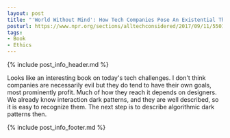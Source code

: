 ```yaml
---
layout: post
title: "'World Without Mind': How Tech Companies Pose An Existential Threat"
posturl: https://www.npr.org/sections/alltechconsidered/2017/09/11/550177421/world-without-mind-how-tech-companies-pose-an-existential-threat
tags:
- Book
- Ethics
---
```


{% include post_info_header.md %}

Looks like an interesting book on today's tech challenges. I don't think companies are necessarily evil but they do tend to have their own goals, most prominently profit. Much of how they reach it depends on designers. We already know interaction dark patterns, and they are well described, so it is easy to recognize them. The next step is to describe algorithmic dark patterns then.

<!--more-->
{% include post_info_footer.md %}
